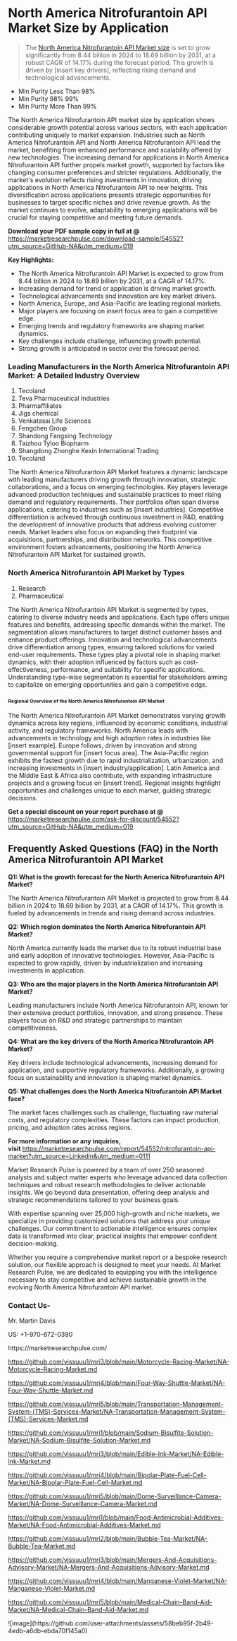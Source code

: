 <h1>North America Nitrofurantoin API Market&nbsp;Size by Application</h1><blockquote><p>The <a href="https://marketresearchpulse.com/download-sample/54552?utm_source=GitHub-NA&amp;utm_medium=019">North America Nitrofurantoin API Market size</a> is set to grow significantly from 8.44 billion in 2024 to 18.69 billion by 2031, at a robust CAGR of 14.17% during the forecast period. This growth is driven by [insert key drivers], reflecting rising demand and technological advancements.</p></blockquote><ul><li>Min Purity Less Than 98% <li> Min Purity 98% 99% <li> Min Purity More Than 99%</li></ul><p>The North America Nitrofurantoin API market size by application shows considerable growth potential across various sectors, with each application contributing uniquely to market expansion. Industries such as North America Nitrofurantoin API and North America Nitrofurantoin API lead the market, benefiting from enhanced performance and scalability offered by new technologies. The increasing demand for applications in North America Nitrofurantoin API further propels market growth, supported by factors like changing consumer preferences and stricter regulations. Additionally, the market's evolution reflects rising investments in innovation, driving applications in North America Nitrofurantoin API to new heights. This diversification across applications presents strategic opportunities for businesses to target specific niches and drive revenue growth. As the market continues to evolve, adaptability to emerging applications will be crucial for staying competitive and meeting future demands.</p><p><strong>Download your PDF sample copy in full at @ </strong><a href="https://marketresearchpulse.com/download-sample/54552?utm_source=GitHub-NA&amp;utm_medium=019">https://marketresearchpulse.com/download-sample/54552?utm_source=GitHub-NA&amp;utm_medium=019</a></p><p><strong>Key Highlights: </strong></p><ul><li>The North America Nitrofurantoin API Market is expected to grow from 8.44 billion in 2024 to 18.69 billion by 2031, at a CAGR of 14.17%.</li><li>Increasing demand for trend or application is driving market growth.</li><li>Technological advancements and innovation are key market drivers.</li><li>North America, Europe, and Asia-Pacific are leading regional markets.</li><li>Major players are focusing on insert focus area to gain a competitive edge.</li><li>Emerging trends and regulatory frameworks are shaping market dynamics.</li><li>Key challenges include challenge, influencing growth potential.</li><li>Strong growth is anticipated in sector over the forecast period.</li></ul><h3>Leading Manufacturers in the North America Nitrofurantoin API Market: A Detailed Industry Overview</h3><ol><li>Tecoland</li><li>Teva Pharmaceutical Industries</li><li>Pharmaffiliates</li><li>Jigs chemical</li><li>Venkatasai Life Sciences</li><li>Fengchen Group</li><li>Shandong Fangxing Technology</li><li>Taizhou Tyloo Biopharm</li><li>Shangdong Zhonghe Kexin International Trading</li><li>Tecoland</li></ol><div class="flex max-w-full flex-col flex-grow"><div class="min-h-8 text-message flex w-full flex-col items-end gap-2 whitespace-normal break-words [.text-message+&amp;]:mt-5" dir="auto" data-message-author-role="assistant" data-message-id="fd8432e4-4910-450d-b182-61b7bfb0a01f" data-message-model-slug="gpt-4o"><div class="flex w-full flex-col gap-1 empty:hidden first:pt-[3px]"><div class="markdown prose w-full break-words dark:prose-invert light"><p>The North America Nitrofurantoin API Market features a dynamic landscape with leading manufacturers driving growth through innovation, strategic collaborations, and a focus on emerging technologies. Key players leverage advanced production techniques and sustainable practices to meet rising demand and regulatory requirements. Their portfolios often span diverse applications, catering to industries such as [insert industries]. Competitive differentiation is achieved through continuous investment in R&amp;D, enabling the development of innovative products that address evolving customer needs. Market leaders also focus on expanding their footprint via acquisitions, partnerships, and distribution networks. This competitive environment fosters advancements, positioning the North America Nitrofurantoin API Market for sustained growth.</p></div></div></div></div><h3>North America Nitrofurantoin API Market by Types</h3><ol><li>Research <li> Pharmaceutical</li></ol><div class="flex max-w-full flex-col flex-grow"><div class="min-h-8 text-message flex w-full flex-col items-end gap-2 whitespace-normal break-words [.text-message+&amp;]:mt-5" dir="auto" data-message-author-role="assistant" data-message-id="084470be-0bb7-4664-bddf-5156b4f41249" data-message-model-slug="gpt-4o-mini"><div class="flex w-full flex-col gap-1 empty:hidden first:pt-[3px]"><div class="markdown prose w-full break-words dark:prose-invert light"><p>The North America Nitrofurantoin API Market is segmented by types, catering to diverse industry needs and applications. Each type offers unique features and benefits, addressing specific demands within the market. The segmentation allows manufacturers to target distinct customer bases and enhance product offerings. Innovation and technological advancements drive differentiation among types, ensuring tailored solutions for varied end-user requirements. These types play a pivotal role in shaping market dynamics, with their adoption influenced by factors such as cost-effectiveness, performance, and suitability for specific applications. Understanding type-wise segmentation is essential for stakeholders aiming to capitalize on emerging opportunities and gain a competitive edge.</p></div></div></div></div><h3><span style="font-size: 11px;">Regional Overview of the North America Nitrofurantoin API Market</span></h3><div class="flex max-w-full flex-col flex-grow"><div class="min-h-8 text-message flex w-full flex-col items-end gap-2 whitespace-normal break-words [.text-message+&amp;]:mt-5" dir="auto" data-message-author-role="assistant" data-message-id="e9038762-ce64-4e30-91c9-9bd413514231" data-message-model-slug="gpt-4o-mini"><div class="flex w-full flex-col gap-1 empty:hidden first:pt-[3px]"><div class="markdown prose w-full break-words dark:prose-invert light"><p>The North America Nitrofurantoin API Market demonstrates varying growth dynamics across key regions, influenced by economic conditions, industrial activity, and regulatory frameworks. North America leads with advancements in technology and high adoption rates in industries like [insert example]. Europe follows, driven by innovation and strong governmental support for [insert focus area]. The Asia-Pacific region exhibits the fastest growth due to rapid industrialization, urbanization, and increasing investments in [insert industry/application]. Latin America and the Middle East &amp; Africa also contribute, with expanding infrastructure projects and a growing focus on [insert trend]. Regional insights highlight opportunities and challenges unique to each market, guiding strategic decisions.</p></div></div></div></div><p><strong>Get a special discount on your report purchase at @ </strong><a href="https://marketresearchpulse.com/ask-for-discount/54552?utm_source=GitHub-NA&amp;utm_medium=019">https://marketresearchpulse.com/ask-for-discount/54552?utm_source=GitHub-NA&amp;utm_medium=019</a></p><h2>Frequently Asked Questions (FAQ) in the North America Nitrofurantoin API Market</h2><p><strong>Q1: What is the growth forecast for the North America Nitrofurantoin API Market?</strong></p><p>The North America Nitrofurantoin API Market is projected to grow from 8.44 billion in 2024 to 18.69 billion by 2031, at a CAGR of 14.17%. This growth is fueled by advancements in trends and rising demand across industries.</p><p><strong>Q2: Which region dominates the North America Nitrofurantoin API Market?</strong></p><p>North America currently leads the market due to its robust industrial base and early adoption of innovative technologies. However, Asia-Pacific is expected to grow rapidly, driven by industrialization and increasing investments in application.</p><p><strong>Q3: Who are the major players in the North America Nitrofurantoin API Market?</strong></p><p>Leading manufacturers include North America Nitrofurantoin API, known for their extensive product portfolios, innovation, and strong presence. These players focus on R&amp;D and strategic partnerships to maintain competitiveness.</p><p><strong>Q4: What are the key drivers of the North America Nitrofurantoin API Market?</strong></p><p>Key drivers include technological advancements, increasing demand for application, and supportive regulatory frameworks. Additionally, a growing focus on sustainability and innovation is shaping market dynamics.</p><p><strong>Q5: What challenges does the North America Nitrofurantoin API Market face?</strong></p><p>The market faces challenges such as challenge, fluctuating raw material costs, and regulatory complexities. These factors can impact production, pricing, and adoption rates across regions.</p><p><strong>For more information or any inquiries, visit&nbsp;</strong><a href="https://marketresearchpulse.com/report/54552/nitrofurantoin-api-market?utm_source=Linkedin&utm_medium=0111">https://marketresearchpulse.com/report/54552/nitrofurantoin-api-market?utm_source=Linkedin&utm_medium=0111</a></p><p>Market Research Pulse is powered by a team of over 250 seasoned analysts and subject matter experts who leverage advanced data collection techniques and robust research methodologies to deliver actionable insights. We go beyond data presentation, offering deep analysis and strategic recommendations tailored to your business goals.</p><p>With expertise spanning over 25,000 high-growth and niche markets, we specialize in providing customized solutions that address your unique challenges. Our commitment to actionable intelligence ensures complex data is transformed into clear, practical insights that empower confident decision-making.</p><p>Whether you require a comprehensive market report or a bespoke research solution, our flexible approach is designed to meet your needs. At Market Research Pulse, we are dedicated to equipping you with the intelligence necessary to stay competitive and achieve sustainable growth in the evolving North America Nitrofurantoin API market.</p><h3><strong>Contact Us-</strong></h3><p>Mr. Martin Davis</p><p>US: +1-970-672-0390</p><p>https://marketresearchpulse.com/</p><p><a href="https://github.com/vissuuu1/mri3/blob/main/Motorcycle-Racing-Market/NA-Motorcycle-Racing-Market.md">https://github.com/vissuuu1/mri3/blob/main/Motorcycle-Racing-Market/NA-Motorcycle-Racing-Market.md</a></p><p><a href="https://github.com/vissuuu1/mri4/blob/main/Four-Way-Shuttle-Market/NA-Four-Way-Shuttle-Market.md">https://github.com/vissuuu1/mri4/blob/main/Four-Way-Shuttle-Market/NA-Four-Way-Shuttle-Market.md</a></p><p><a href="https://github.com/vissuuu1/mri5/blob/main/Transportation-Management-System-(TMS)-Services-Market/NA-Transportation-Management-System-(TMS)-Services-Market.md">https://github.com/vissuuu1/mri5/blob/main/Transportation-Management-System-(TMS)-Services-Market/NA-Transportation-Management-System-(TMS)-Services-Market.md</a></p><p><a href="https://github.com/vissuuu1/mri1/blob/main/Sodium-Bisulfite-Solution-Market/NA-Sodium-Bisulfite-Solution-Market.md">https://github.com/vissuuu1/mri1/blob/main/Sodium-Bisulfite-Solution-Market/NA-Sodium-Bisulfite-Solution-Market.md</a></p><p><a href="https://github.com/vissuuu1/mri3/blob/main/Edible-Ink-Market/NA-Edible-Ink-Market.md">https://github.com/vissuuu1/mri3/blob/main/Edible-Ink-Market/NA-Edible-Ink-Market.md</a></p><p><a href="https://github.com/vissuuu1/mri4/blob/main/Bipolar-Plate-Fuel-Cell-Market/NA-Bipolar-Plate-Fuel-Cell-Market.md">https://github.com/vissuuu1/mri4/blob/main/Bipolar-Plate-Fuel-Cell-Market/NA-Bipolar-Plate-Fuel-Cell-Market.md</a></p><p><a href="https://github.com/vissuuu1/mri5/blob/main/Dome-Surveillance-Camera-Market/NA-Dome-Surveillance-Camera-Market.md">https://github.com/vissuuu1/mri5/blob/main/Dome-Surveillance-Camera-Market/NA-Dome-Surveillance-Camera-Market.md</a></p><p><a href="https://github.com/vissuuu1/mri1/blob/main/Food-Antimicrobial-Additives-Market/NA-Food-Antimicrobial-Additives-Market.md">https://github.com/vissuuu1/mri1/blob/main/Food-Antimicrobial-Additives-Market/NA-Food-Antimicrobial-Additives-Market.md</a></p><p><a href="https://github.com/vissuuu1/mri2/blob/main/Bubble-Tea-Market/NA-Bubble-Tea-Market.md">https://github.com/vissuuu1/mri2/blob/main/Bubble-Tea-Market/NA-Bubble-Tea-Market.md</a></p><p><a href="https://github.com/vissuuu1/mri3/blob/main/Mergers-And-Acquisitions-Advisory-Market/NA-Mergers-And-Acquisitions-Advisory-Market.md">https://github.com/vissuuu1/mri3/blob/main/Mergers-And-Acquisitions-Advisory-Market/NA-Mergers-And-Acquisitions-Advisory-Market.md</a></p><p><a href="https://github.com/vissuuu1/mri4/blob/main/Manganese-Violet-Market/NA-Manganese-Violet-Market.md">https://github.com/vissuuu1/mri4/blob/main/Manganese-Violet-Market/NA-Manganese-Violet-Market.md</a></p><p><a href="https://github.com/vissuuu1/mri5/blob/main/Medical-Chain-Band-Aid-Market/NA-Medical-Chain-Band-Aid-Market.md">https://github.com/vissuuu1/mri5/blob/main/Medical-Chain-Band-Aid-Market/NA-Medical-Chain-Band-Aid-Market.md</a></p>
![image](https://github.com/user-attachments/assets/58beb95f-2b49-4edb-a6db-ebda70f145a0)
